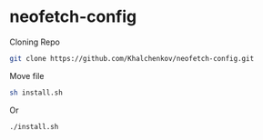 # neofetch-config
Cloning Repo
  
```bash
git clone https://github.com/Khalchenkov/neofetch-config.git
```
Move file

```bash
sh install.sh
```

Or

```bash
./install.sh
```

